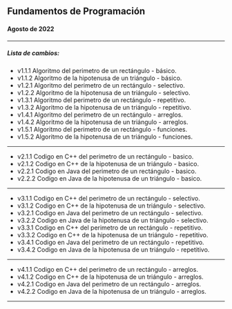 ## Fundamentos de Programación
#### Agosto de 2022
---
##### Lista de cambios:
* v1.1.1 Algoritmo del perimetro de un rectángulo - básico.
* v1.1.2 Algoritmo de la hipotenusa de un triángulo - básico.
* v1.2.1 Algoritmo del perimetro de un rectángulo - selectivo.
* v1.2.2 Algoritmo de la hipotenusa de un triángulo - selectivo.
* v1.3.1 Algoritmo del perimetro de un rectángulo - repetitivo.
* v1.3.2 Algoritmo de la hipotenusa de un triángulo - repetitivo.
* v1.4.1 Algoritmo del perimetro de un rectángulo - arreglos.
* v1.4.2 Algoritmo de la hipotenusa de un triángulo - arreglos.
* v1.5.1 Algoritmo del perimetro de un rectángulo - funciones.
* v1.5.2 Algoritmo de la hipotenusa de un triángulo - funciones.
---
* v2.1.1 Codigo en C++ del perimetro de un rectángulo - basico.
* v2.1.2 Codigo en C++ de la hipotenusa de un triángulo - basico.
* v2.2.1 Codigo en Java del perimetro de un rectángulo - basico.
* v2.2.2 Codigo en Java de la hipotenusa de un triángulo - basico.
---
* v3.1.1 Codigo en C++ del perimetro de un rectángulo - selectivo.
* v3.1.2 Codigo en C++ de la hipotenusa de un triángulo - selectivo.
* v3.2.1 Codigo en Java del perimetro de un rectángulo - selectivo.
* v3.2.2 Codigo en Java de la hipotenusa de un triángulo - selectivo.
* v3.3.1 Codigo en C++ del perimetro de un rectángulo - repetitivo.
* v3.3.2 Codigo en C++ de la hipotenusa de un triángulo - repetitivo.
* v3.4.1 Codigo en Java del perimetro de un rectángulo - repetitivo.
* v3.4.2 Codigo en Java de la hipotenusa de un triángulo - repetitivo.
---
* v4.1.1 Codigo en C++ del perimetro de un rectángulo - arreglos.
* v4.1.2 Codigo en C++ de la hipotenusa de un triángulo - arreglos.
* v4.2.1 Codigo en Java del perimetro de un rectángulo - arreglos.
* v4.2.2 Codigo en Java de la hipotenusa de un triángulo - arreglos.
---